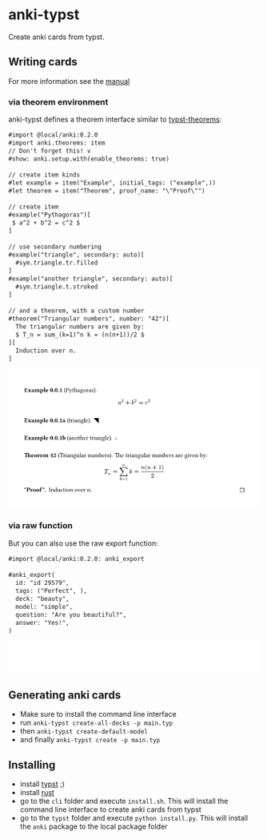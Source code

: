 # anki-typst
Create anki cards from typst.

## Writing cards

For more information see the [manual](./typst/doc/doc.pdf)

### via theorem environment
anki-typst defines a theorem interface similar to [typst-theorems](https://github.com/sahasatvik/typst-theorems/):
```typst
#import @local/anki:0.2.0
#import anki.theorems: item
// Don't forget this! v
#show: anki.setup.with(enable_theorems: true)

// create item kinds
#let example = item("Example", initial_tags: ("example",))
#let theorem = item("Theorem", proof_name: "\"Proof\"")

// create item
#example("Pythagoras")[
 $ a^2 + b^2 = c^2 $
]

// use secondary numbering
#example("triangle", secondary: auto)[
  #sym.triangle.tr.filled
]
#example("another triangle", secondary: auto)[
  #sym.triangle.t.stroked
]

// and a theorem, with a custom number
#theorem("Triangular numbers", number: "42")[
  The triangular numbers are given by:
  $ T_n = sum_(k=1)^n k = (n(n+1))/2 $
][
  Induction over n.
]
```
![image of rendered code for the example via theorem environment](typst/doc/example1.png)

### via raw function
But you can also use the raw export function:
```typst
#import @local/anki:0.2.0: anki_export

#anki_export(
  id: "id 29579",
  tags: ("Perfect", ),
  deck: "beauty",
  model: "simple",
  question: "Are you beautiful?",
  answer: "Yes!",
)
```
![image of rendered code for the example via raw function](typst/doc/example2.png)


## Generating anki cards
* Make sure to install the command line interface
* run `anki-typst create-all-decks -p main.typ`
* then `anki-typst create-default-model`
* and finally `anki-typst create -p main.typ`

## Installing
* install [typst](https://github.com/typst/typst?tab=readme-ov-file#installation) ;)
* install [rust](https://www.rust-lang.org/tools/install)
* go to the `cli` folder and execute `install.sh`. This will install the command line interface to create anki cards from typst
* go to the `typst` folder and execute `python install.py`. This will install the `anki` package to the local package folder